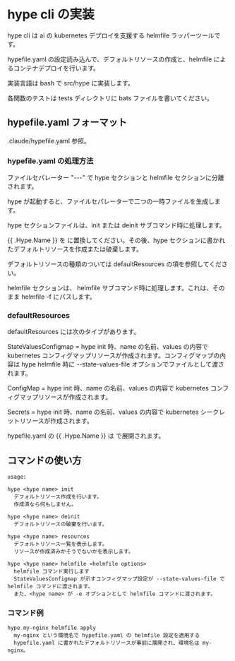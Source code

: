 # hype cli の実装

hype cli は ai の kubernetes デプロイを支援する helmfile ラッパーツールです。

hypefile.yaml の設定読み込んで、デフォルトリソースの作成と、helmfile によるコンテナデプロイを行います。

実装言語は bash で src/hype に実装します。

各関数のテストは tests ディレクトリに bats ファイルを書いてください。

## hypefile.yaml フォーマット

.claude/hypefile.yaml 参照。

### hypefile.yaml の処理方法

ファイルセパレーター "---" で hype セクションと helmfile セクションに分離されます。

hype が起動すると、ファイルセパレーターで二つの一時ファイルを生成します。

hype セクションファイルは、init または deinit サブコマンド時に処理します。

{{ .Hype.Name }} を <hype name> に置換してください。その後、hype セクションに書かれたデフォルトリソースを作成または破棄します。

デフォルトリソースの種類のついては defaultResources の項を参照してください。

helmfile セクションは、 helmfile サブコマンド時に処理します。これは、そのまま helmfile -f にパスします。

### defaultResources

defaultResources には次のタイプがあります。

StateValuesConfigmap = hype <hype name> init 時、name の名前、values の内容で kubernetes コンフィグマップリソースが作成されます。コンフィグマップの内容は hype <hype name> helmfile 時に --state-values-file オプションでファイルとして渡されます。

ConfigMap = hype <hype name> init 時、name の名前、values の内容で kubernetes コンフィグマップリソースが作成されます。

Secrets = hype <hype name> init 時、name の名前、values の内容で kubernetes シークレットリソースが作成されます。

hypefile.yaml の {{ .Hype.Name }} は <hype name> で展開されます。

## コマンドの使い方

```
usage:

hype <hype name> init
  デフォルトリソース作成を行います。
  作成済なら何もしません。

hype <hype name> deinit
  デフォルトリソースの破棄を行います。

hype <hype name> resources
  デフォルトリソース一覧を表示します。
  リソースが作成済みかそうでないかを表示します。
  
hype <hype name> helmfile <helmfile options>
  helmfile コマンド実行します
  StateValuesConfigmap が示すコンフィグマップ設定が --state-values-file で helmfile コマンドに渡されます。
  また、<hype name> が -e オプションとして helmfile コマンドに渡されます。

```

### コマンド例

```
hype my-nginx helmfile apply
  my-nginx という環境名で hypefile.yaml の helmfile 設定を適用する
  hypefile.yaml に書かれたデフォルトリソースが事前に展開され、環境名は my-nginx。

```

